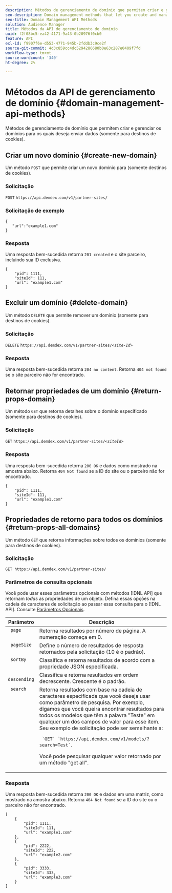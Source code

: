 ```yaml
---
description: Métodos de gerenciamento de domínio que permitem criar e gerenciar os domínios para os quais deseja enviar dados (somente para destinos de cookies).
seo-description: Domain management methods that let you create and manage the domains to which you want to send data (for cookie destinations only).
seo-title: Domain Management API Methods
solution: Audience Manager
title: Métodos da API de gerenciamento de domínio
uuid: f2f08bc5-ea42-4171-9a43-0b20976f0cb0
feature: API
exl-id: f9907f6e-d553-4771-945b-2fddb3c9ce2f
source-git-commit: 4d3c859cc4dc5294286680b0e63c287e0409f7fd
workflow-type: tm+mt
source-wordcount: '340'
ht-degree: 2%

---
```


# Métodos da API de gerenciamento de domínio {#domain-management-api-methods}

Métodos de gerenciamento de domínio que permitem criar e gerenciar os domínios para os quais deseja enviar dados (somente para destinos de cookies).

<!-- c_partner_site.xml -->

## Criar um novo domínio {#create-new-domain}

Um método `POST` que permite criar um novo domínio para (somente destinos de cookies).

<!-- r_post_new_partner_site.xml -->

### Solicitação

`POST` `https://api.demdex.com/v1/partner-sites/`

### Solicitação de exemplo

```
{
   "url":"example1.com"
}
```

### Resposta

Uma resposta bem-sucedida retorna `201 created` e o site parceiro, incluindo sua ID exclusiva.

```
{
    "pid": 1111,
    "siteId": 111,
    "url": "example1.com"
}
```

## Excluir um domínio {#delete-domain}

Um método `DELETE` que permite remover um domínio (somente para destinos de cookies).

<!-- r_delete_partner_site.xml -->

### Solicitação

`DELETE` `https://api.demdex.com/v1/partner-sites/`*`<site-Id>`*

### Resposta

Uma resposta bem-sucedida retorna `204 no content`. Retorna `404 not found` se o site parceiro não for encontrado.

## Retornar propriedades de um domínio {#return-props-domain}

Um método `GET` que retorna detalhes sobre o domínio especificado (somente para destinos de cookies).

<!-- r_get_partner_site.xml -->

### Solicitação

`GET` `https://api.demdex.com/v1/partner-sites/`*`<siteId>`*

### Resposta

Uma resposta bem-sucedida retorna `200 OK` e dados como mostrado na amostra abaixo. Retorna `404 Not found` se a ID do site ou o parceiro não for encontrado.

```
{
    "pid": 1111,
    "siteId": 111,
    "url": "example1.com"
}
```

## Propriedades de retorno para todos os domínios {#return-props-all-domains}

Um método `GET` que retorna informações sobre todos os domínios (somente para destinos de cookies).

<!-- r_get_partner_sites.xml -->

### Solicitação

`GET https://api.demdex.com/v1/partner-sites/`

### Parâmetros de consulta opcionais

Você pode usar esses parâmetros opcionais com métodos [!DNL API] que retornam *todas* as propriedades de um objeto. Defina essas opções na cadeia de caracteres de solicitação ao passar essa consulta para o [!DNL API]. Consulte [Parâmetros Opcionais](../../api/rest-api-main/aam-api-getting-started.md#optional-api-query-parameters).

<table id="table_B05A8EE22C9A4C72B84A8479E1AB7D0A"> 
 <thead> 
  <tr> 
   <th colname="col1" class="entry"> Parâmetro </th> 
   <th colname="col2" class="entry"> Descrição </th> 
  </tr>
 </thead>
 <tbody> 
  <tr valign="top"> 
   <td colname="col1"><code> page</code> </td> 
   <td colname="col2"> Retorna resultados por número de página. A numeração começa em 0. </td> 
  </tr> 
  <tr valign="top"> 
   <td colname="col1"><code> pageSize</code> </td> 
   <td colname="col2"> Define o número de resultados de resposta retornados pela solicitação (10 é o padrão). </td>
  </tr>
  <tr valign="top"> 
   <td colname="col1"><code> sortBy</code> </td> 
   <td colname="col2"> Classifica e retorna resultados de acordo com a propriedade JSON especificada. </td>
  </tr>
  <tr valign="top"> 
   <td colname="col1"><code> descending</code> </td>
   <td colname="col2"> Classifica e retorna resultados em ordem decrescente. Crescente é o padrão. </td>
  </tr>
  <tr valign="top">
   <td colname="col1"><code> search</code> </td>
   <td colname="col2">Retorna resultados com base na cadeia de caracteres especificada que você deseja usar como parâmetro de pesquisa. Por exemplo, digamos que você queira encontrar resultados para todos os modelos que têm a palavra "Teste" em qualquer um dos campos de valor para esse item. Seu exemplo de solicitação pode ser semelhante a: <p><code> `GET` `https://api.demdex.com/v1/models/?search=Test`</code>. </p> <p>Você pode pesquisar qualquer valor retornado por um método "get all". </p> </td>
  </tr> 
 </tbody> 
</table>

### Resposta

Uma resposta bem-sucedida retorna `200 OK` e dados em uma matriz, como mostrado na amostra abaixo. Retorna `404 Not found` se a ID do site ou o parceiro não for encontrado.

```
[
    {
        "pid": 1111,
        "siteId": 111,
        "url": "example1.com"
    },
    {
        "pid": 2222,
        "siteId": 222,
        "url": "example2.com"
    },
    {
        "pid": 3333,
        "siteId": 333,
        "url": "example3.com"
    }
]
```

